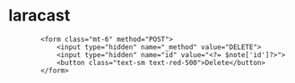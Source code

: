 # laracast
            <form class="mt-6" method="POST">
                <input type="hidden" name="_method" value="DELETE">
                <input type="hidden" name="id" value="<?= $note['id']?>">
                <button class="text-sm text-red-500">Delete</button>
            </form>